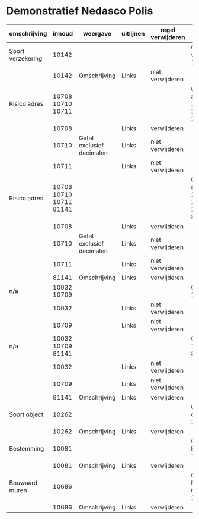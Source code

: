 # Demonstratief Nedasco Polis 

| omschrijving      | inhoud                  | weergave                  | uitlijnen | regel verwijderen | regel template                                       | P311 | P368 | P375 | P353 | P376 | P382 | P383 | P302 |
|-------------------|-------------------------|---------------------------|-----------|-------------------|------------------------------------------------------|------|------|------|------|------|------|------|------|
| Soort verzekering | 10142                   |                           |           |                   | 02 Soort verzekering         10142                   | x    | x    | x    | x    | x    | x    | x    | x    |
|                   | 10142                   | Omschrijving              | Links     | niet verwijderen  |                                                      | x    | x    | x    | x    | x    | x    | x    | x    |
| Risico adres      | 10708 10710 10711       |                           |           |                   | 03 Risico adres              10708 10710 10711       | x    | x    |      | x    | x    | x    | x    | x    |
|                   | 10708                   |                           | Links     | verwijderen       |                                                      | x    | x    |      | x    | x    | x    | x    | x    |
|                   | 10710                   | Getal exclusief decimalen | Links     | niet verwijderen  |                                                      | x    | x    |      | x    | x    | x    | x    | x    |
|                   | 10711                   |                           | Links     | niet verwijderen  |                                                      | x    | x    |      | x    | x    | x    | x    | x    |
| Risico adres      | 10708 10710 10711 81141 |                           |           |                   | 03 Risico adres              10708 10710 10711 81141 |      |      | x    | x    | x    | x    | x    |      |
|                   | 10708                   |                           | Links     | verwijderen       |                                                      |      |      | x    | x    | x    | x    | x    |      |
|                   | 10710                   | Getal exclusief decimalen | Links     | niet verwijderen  |                                                      |      |      | x    | x    | x    | x    | x    |      |
|                   | 10711                   |                           | Links     | niet verwijderen  |                                                      |      |      | x    | x    | x    | x    | x    |      |
|                   | 81141                   | Omschrijving              | Links     | verwijderen       |                                                      |      |      | x    | x    | x    | x    | x    |      |
| n/a               | 10032 10709             |                           |           |                   | 04                           10032 10709             | x    | x    |      | x    | x    | x    | x    | x    |
|                   | 10032                   |                           | Links     | niet verwijderen  |                                                      | x    | x    |      | x    | x    | x    | x    | x    |
|                   | 10709                   |                           | Links     | niet verwijderen  |                                                      | x    | x    |      | x    | x    | x    | x    | x    |
| n/a               | 10032 10709   81141     |                           |           |                   | 04                           10032 10709   81141     |      |      | x    |      |      |      |      | x    |
|                   | 10032                   |                           | Links     | niet verwijderen  |                                                      |      |      | x    |      |      |      |      | x    |
|                   | 10709                   |                           | Links     | niet verwijderen  |                                                      |      |      | x    |      |      |      |      | x    |
|                   | 81141                   | Omschrijving              | Links     | verwijderen       |                                                      |      |      | x    |      |      |      |      | x    |
| Soort object      | 10262                   |                           |           |                   | 05 Soort object              10262                   | x    | x    | x    | x    | x    | x    | x    | x    |
|                   | 10262                   | Omschrijving              | Links     | verwijderen       |                                                      | x    | x    | x    | x    | x    | x    | x    | x    |
| Bestemming        | 10081                   |                           |           |                   | 06 Bestemming                10081                   | x    | x    | x    | x    | x    | x    | x    | x    |
|                   | 10081                   | Omschrijving              | Links     | verwijderen       |                                                      | x    | x    | x    | x    | x    | x    | x    | x    |
| Bouwaard muren    | 10686                   |                           |           |                   | 07 Bouwaard muren            10686                   | x    | x    | x    | x    | x    | x    | x    | x    |
|                   | 10686                   | Omschrijving              | Links     | verwijderen       |                                                      | x    | x    | x    | x    | x    | x    | x    | x    |

